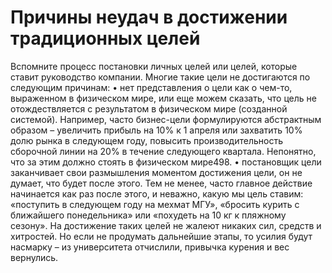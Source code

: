 # Причины неудач в достижении традиционных целей

Вспомните процесс постановки личных целей или целей, которые ставит руководство компании. Многие такие цели не достигаются по следующим причинам:
• нет представления о цели как о чем-то, выраженном в физическом мире, или еще можем сказать, что цель не отождествляется с результатом в физическом мире (созданной системой). Например, часто бизнес-цели формулируются абстрактным образом – увеличить прибыль на 10% к 1 апреля или захватить 10% долю рынка в следующем году, повысить производительность сборочной линии на 20% в течение следующего квартала. Непонятно, что за этим должно стоять в физическом мире498.
• постановщик цели заканчивает свои размышления моментом достижения цели, он не думает, что будет после этого. Тем не менее, часто главное действие начинается как раз после этого, и неважно, какую мы цель ставим: «поступить в следующем году на мехмат МГУ», «бросить курить с ближайшего понедельника» или «похудеть на 10 кг к пляжному сезону». На достижение таких целей не жалеют никаких сил, средств и хитростей. Но если не продумать дальнейшие этапы, то усилия будут насмарку – из университета отчислили, привычка курения и вес вернулись.

